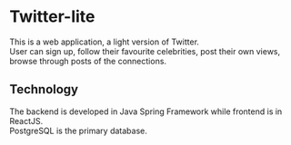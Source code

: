 # Twitter-lite

This is a web application, a light version of Twitter.<br>
User can sign up, follow their favourite celebrities, post their own views, browse through posts of the connections.

## Technology 
The backend is developed in Java Spring Framework while frontend is in ReactJS.<br>
PostgreSQL is the primary database.
